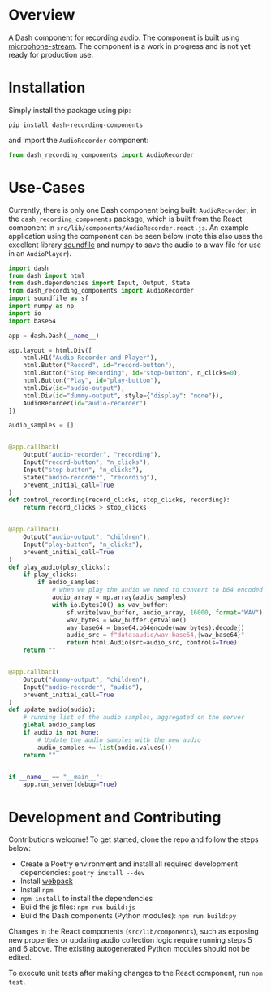 
# Overview
A Dash component for recording audio. The component is built using [microphone-stream](https://www.npmjs.com/package/microphone-stream). The component is a work in progress and is not yet ready for production use. 

# Installation
Simply install the package using pip:
```shell
pip install dash-recording-components
```

and import the `AudioRecorder` component:
```python
from dash_recording_components import AudioRecorder
```

# Use-Cases
Currently, there is only one Dash component being built: `AudioRecorder`, in the `dash_recording_components` package, which is built from the React component in `src/lib/components/AudioRecorder.react.js`. An example application using the component can be seen below (note this also uses the excellent library [soundfile](https://pypi.org/project/SoundFile/) and numpy to save the audio to a wav file for use in an `AudioPlayer`).

```python
import dash
from dash import html
from dash.dependencies import Input, Output, State
from dash_recording_components import AudioRecorder
import soundfile as sf
import numpy as np
import io
import base64

app = dash.Dash(__name__)

app.layout = html.Div([
    html.H1("Audio Recorder and Player"),
    html.Button("Record", id="record-button"),
    html.Button("Stop Recording", id="stop-button", n_clicks=0),
    html.Button("Play", id="play-button"),
    html.Div(id="audio-output"),
    html.Div(id="dummy-output", style={"display": "none"}),
    AudioRecorder(id="audio-recorder")
])

audio_samples = []  


@app.callback(
    Output("audio-recorder", "recording"),
    Input("record-button", "n_clicks"),
    Input("stop-button", "n_clicks"),
    State("audio-recorder", "recording"),
    prevent_initial_call=True
)
def control_recording(record_clicks, stop_clicks, recording):
    return record_clicks > stop_clicks


@app.callback(
    Output("audio-output", "children"),
    Input("play-button", "n_clicks"),
    prevent_initial_call=True
)
def play_audio(play_clicks):
    if play_clicks:
        if audio_samples:
            # when we play the audio we need to convert to b64 encoded wav and provide it as a data URI
            audio_array = np.array(audio_samples)
            with io.BytesIO() as wav_buffer:
                sf.write(wav_buffer, audio_array, 16000, format="WAV")
                wav_bytes = wav_buffer.getvalue()
                wav_base64 = base64.b64encode(wav_bytes).decode()
                audio_src = f"data:audio/wav;base64,{wav_base64}"
                return html.Audio(src=audio_src, controls=True)
    return ""


@app.callback(
    Output("dummy-output", "children"),
    Input("audio-recorder", "audio"),
    prevent_initial_call=True
)
def update_audio(audio):
    # running list of the audio samples, aggregated on the server
    global audio_samples
    if audio is not None:
        # Update the audio samples with the new audio
        audio_samples += list(audio.values())
    return ""


if __name__ == "__main__":
    app.run_server(debug=True)
```


# Development and Contributing
Contributions welcome! To get started, clone the repo and follow the steps below:

- Create a Poetry environment and install all required development dependencies: `poetry install --dev`
- Install [webpack](https://webpack.js.org/)
- Install `npm` 
- `npm install` to install the dependencies
- Build the js files: `npm run build:js`
- Build the Dash components (Python modules): `npm run build:py`

Changes in the React components  (`src/lib/components`), such as exposing new properties or updating audio collection logic require running steps 5 and 6 above. The existing autogenerated Python modules should not be edited.

To execute unit tests after making changes to the React component, run `npm test`.


